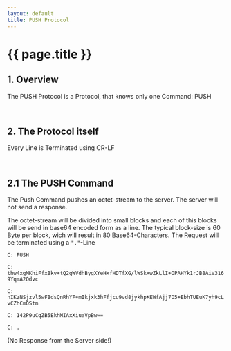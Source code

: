 ```yaml
---
layout: default
title: PUSH Protocol
---
```


# {{ page.title }}

## 1. Overview

The PUSH Protocol is a Protocol, that knows only one Command: PUSH

<br/>

## 2. The Protocol itself

Every Line is Terminated using CR-LF

<br/>

## 2.1 The PUSH Command

The Push Command pushes an octet-stream to the server. The server will not send a response.

The octet-stream will be divided into small blocks and each of this blocks will be send in base64 encoded form as a line.
The typical block-size is 60 Byte per block, wich will result in 80 Base64-Characters.
The Request will be terminated using a <code>"."</code>-Line

<code>C: PUSH</code>

<code>C: thw4xgMKhiFfxBkv+tQ2gWVdhBygXYeHxfHDTfXG/lWSk+wZkLlI+OPAHYk1rJB8AiV3169YqmA2Odvc</code>

<code>C: nIKzNSjzvl5wFBdsQnRhYF+mIkjxk3hFfjcu9vd8jykhpKEWfAjj7O5+EbhTUEuK7yh9cLvCZhCmOStm</code>

<code>C: 142P9uCqZB5EkhMIAxXiuaVpBw==</code>

<code>C: .</code>

(No Response from the Server side!)

